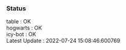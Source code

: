 ### Status


table : OK  
hogwarts : OK  
icy-bot : OK  
Latest Update : 2022-07-24 15:08:46.600769
